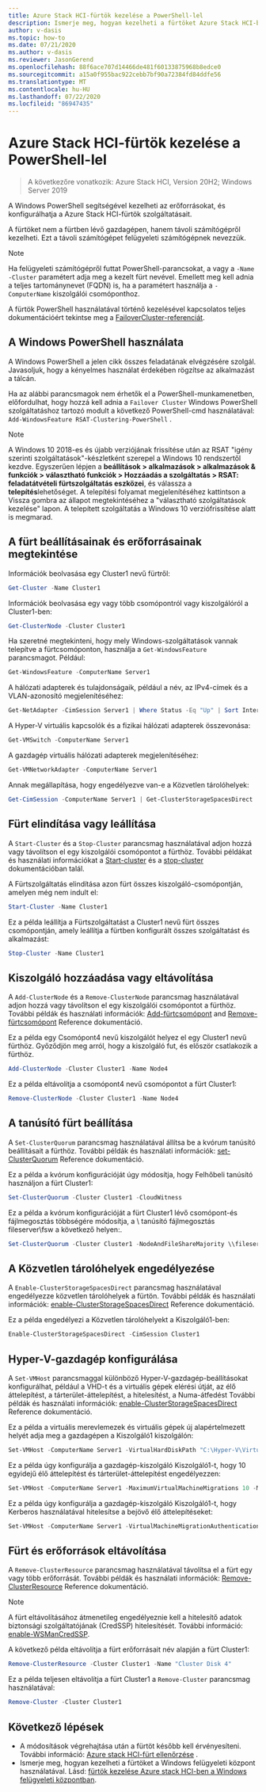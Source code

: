 ```yaml
---
title: Azure Stack HCI-fürtök kezelése a PowerShell-lel
description: Ismerje meg, hogyan kezelheti a fürtöket Azure Stack HCI-ben a PowerShell használatával
author: v-dasis
ms.topic: how-to
ms.date: 07/21/2020
ms.author: v-dasis
ms.reviewer: JasonGerend
ms.openlocfilehash: 88f6ace707d14466de481f60133875968b8edce0
ms.sourcegitcommit: a15a0f955bac922cebb7bf90a72384fd84ddfe56
ms.translationtype: MT
ms.contentlocale: hu-HU
ms.lasthandoff: 07/22/2020
ms.locfileid: "86947435"
---
```

# <a name="manage-azure-stack-hci-clusters-using-powershell"></a>Azure Stack HCI-fürtök kezelése a PowerShell-lel

> A következőre vonatkozik: Azure Stack HCI, Version 20H2; Windows Server 2019

A Windows PowerShell segítségével kezelheti az erőforrásokat, és konfigurálhatja a Azure Stack HCI-fürtök szolgáltatásait.

A fürtöket nem a fürtben lévő gazdagépen, hanem távoli számítógépről kezelheti. Ezt a távoli számítógépet felügyeleti számítógépnek nevezzük.

> [!NOTE]
> Ha felügyeleti számítógépről futtat PowerShell-parancsokat, a vagy a `-Name` `-Cluster` paramétert adja meg a kezelt fürt nevével. Emellett meg kell adnia a teljes tartománynevet (FQDN) is, ha a paramétert használja a `-ComputerName` kiszolgálói csomóponthoz.

A fürtök PowerShell használatával történő kezelésével kapcsolatos teljes dokumentációért tekintse meg a [FailoverCluster-referenciát](/powershell/module/failoverclusters/?view=win10-ps).

## <a name="using-windows-powershell"></a>A Windows PowerShell használata

A Windows PowerShell a jelen cikk összes feladatának elvégzésére szolgál. Javasoljuk, hogy a kényelmes használat érdekében rögzítse az alkalmazást a tálcán.

Ha az alábbi parancsmagok nem érhetők el a PowerShell-munkamenetben, előfordulhat, hogy hozzá kell adnia a `Failover Cluster` Windows PowerShell szolgáltatáshoz tartozó modult a következő PowerShell-cmd használatával: `Add-WindowsFeature RSAT-Clustering-PowerShell` .

> [!NOTE]
> A Windows 10 2018-es és újabb verziójának frissítése után az RSAT "igény szerinti szolgáltatások"-készletként szerepel a Windows 10 rendszertől kezdve. Egyszerűen lépjen a **beállítások > alkalmazások > alkalmazások & funkciók > választható funkciók > Hozzáadás a szolgáltatás > RSAT: feladatátvételi fürtszolgáltatás eszközei**, és válassza a **telepítés**lehetőséget. A telepítési folyamat megjelenítéséhez kattintson a Vissza gombra az állapot megtekintéséhez a "választható szolgáltatások kezelése" lapon. A telepített szolgáltatás a Windows 10 verziófrissítése alatt is megmarad.

## <a name="view-cluster-settings-and-resources"></a>A fürt beállításainak és erőforrásainak megtekintése

Információk beolvasása egy Cluster1 nevű fürtről:

```powershell
Get-Cluster -Name Cluster1
```
Információk beolvasása egy vagy több csomópontról vagy kiszolgálóról a Cluster1-ben:

```powershell
Get-ClusterNode -Cluster Cluster1
```

Ha szeretné megtekinteni, hogy mely Windows-szolgáltatások vannak telepítve a fürtcsomóponton, használja a `Get-WindowsFeature` parancsmagot. Például:

```powershell
Get-WindowsFeature -ComputerName Server1
```

A hálózati adapterek és tulajdonságaik, például a név, az IPv4-címek és a VLAN-azonosító megjelenítéséhez:

```powershell
Get-NetAdapter -CimSession Server1 | Where Status -Eq "Up" | Sort InterfaceAlias | Format-Table Name, InterfaceDescription, Status, LinkSpeed, VLANID, MacAddress
```

A Hyper-V virtuális kapcsolók és a fizikai hálózati adapterek összevonása:

```powershell
Get-VMSwitch -ComputerName Server1
```

A gazdagép virtuális hálózati adapterek megjelenítéséhez:

```powershell
Get-VMNetworkAdapter -ComputerName Server1
```

Annak megállapítása, hogy engedélyezve van-e a Közvetlen tárolóhelyek:

```powershell
Get-CimSession -ComputerName Server1 | Get-ClusterStorageSpacesDirect
```

## <a name="start-or-stop-a-cluster"></a>Fürt elindítása vagy leállítása

A `Start-Cluster` és a `Stop-Cluster` parancsmag használatával adjon hozzá vagy távolítson el egy kiszolgálói csomópontot a fürthöz. További példákat és használati információkat a [Start-cluster](/powershell/module/failoverclusters/start-cluster?view=win10-ps) és a [stop-cluster](/powershell/module/failoverclusters/stop-cluster?view=win10-ps) dokumentációban talál.

A Fürtszolgáltatás elindítása azon fürt összes kiszolgáló-csomópontján, amelyen még nem indult el:

```powershell
Start-Cluster -Name Cluster1
```

Ez a példa leállítja a Fürtszolgáltatást a Cluster1 nevű fürt összes csomópontján, amely leállítja a fürtben konfigurált összes szolgáltatást és alkalmazást:

```powershell
Stop-Cluster -Name Cluster1
```

## <a name="add-or-remove-a-server"></a>Kiszolgáló hozzáadása vagy eltávolítása

A `Add-ClusterNode` és a `Remove-ClusterNode` parancsmag használatával adjon hozzá vagy távolítson el egy kiszolgálói csomópontot a fürthöz. További példák és használati információk: [Add-fürtcsomópont](/powershell/module/failoverclusters/add-clusternode?view=win10-ps) and [Remove-fürtcsomópont](/powershell/module/failoverclusters/remove-clusternode?view=win10-ps) Reference dokumentáció.

Ez a példa egy Csomópont4 nevű kiszolgálót helyez el egy Cluster1 nevű fürthöz. Győződjön meg arról, hogy a kiszolgáló fut, és először csatlakozik a fürthöz.

```powershell
Add-ClusterNode -Cluster Cluster1 -Name Node4
```

Ez a példa eltávolítja a csomópont4 nevű csomópontot a fürt Cluster1:

```powershell
Remove-ClusterNode -Cluster Cluster1 -Name Node4
```

## <a name="setup-the-cluster-witness"></a>A tanúsító fürt beállítása

A `Set-ClusterQuorum` parancsmag használatával állítsa be a kvórum tanúsító beállításait a fürthöz. További példák és használati információk: [set-ClusterQuorum](/powershell/module/failoverclusters/set-clusterquorum?view=win10-ps) Reference dokumentáció.

Ez a példa a kvórum konfigurációját úgy módosítja, hogy Felhőbeli tanúsító használjon a fürt Cluster1:

```powershell
Set-ClusterQuorum -Cluster Cluster1 -CloudWitness
```

Ez a példa a kvórum konfigurációját a fürt Cluster1 lévő csomópont-és fájlmegosztás többségére módosítja, a \\ tanúsító fájlmegosztás fileserver\fsw a következő helyen:.

```powershell
Set-ClusterQuorum -Cluster Cluster1 -NodeAndFileShareMajority \\fileserver\fsw
```

## <a name="enable-storage-spaces-direct"></a>A Közvetlen tárolóhelyek engedélyezése

A `Enable-ClusterStorageSpacesDirect` parancsmag használatával engedélyezze közvetlen tárolóhelyek a fürtön. További példák és használati információk: [enable-ClusterStorageSpacesDirect](/powershell/module/failoverclusters/enable-clusterstoragespacesdirect?view=win10-ps) Reference dokumentáció.

Ez a példa engedélyezi a Közvetlen tárolóhelyekt a Kiszolgáló1-ben:

```powershell
Enable-ClusterStorageSpacesDirect -CimSession Cluster1
```

## <a name="configure-a-hyper-v-host"></a>Hyper-V-gazdagép konfigurálása

A `Set-VMHost` parancsmaggal különböző Hyper-V-gazdagép-beállításokat konfigurálhat, például a VHD-t és a virtuális gépek elérési útját, az élő áttelepítést, a tárterület-áttelepítést, a hitelesítést, a Numa-átfedést További példák és használati információk: [enable-ClusterStorageSpacesDirect](/powershell/module/hyper-v/set-vmhost?view=win10-ps) Reference dokumentáció.

Ez a példa a virtuális merevlemezek és virtuális gépek új alapértelmezett helyét adja meg a gazdagépen a Kiszolgáló1 kiszolgálón:

```powershell
Set-VMHost -ComputerName Server1 -VirtualHardDiskPath "C:\Hyper-V\Virtual Hard Disks" -VirtualMachinePath "C:\Hyper-V\Configuration Files"
```

Ez a példa úgy konfigurálja a gazdagép-kiszolgáló Kiszolgáló1-t, hogy 10 egyidejű élő áttelepítést és tárterület-áttelepítést engedélyezzen:

```powershell
Set-VMHost -ComputerName Server1 -MaximumVirtualMachineMigrations 10 -MaximumStorageMigrations 10
```

Ez a példa úgy konfigurálja a gazdagép-kiszolgáló Kiszolgáló1-t, hogy Kerberos használatával hitelesítse a bejövő élő áttelepítéseket:

```powershell
Set-VMHost -ComputerName Server1 -VirtualMachineMigrationAuthenticationType Kerberos
```

## <a name="remove-cluster-and-resources"></a>Fürt és erőforrások eltávolítása

A `Remove-ClusterResource` parancsmag használatával távolítsa el a fürt egy vagy több erőforrását. További példák és használati információk: [Remove-ClusterResource](/powershell/module/failoverclusters/remove-clusterresource?view=win10-ps) Reference dokumentáció.

> [!NOTE]
> A fürt eltávolításához átmenetileg engedélyeznie kell a hitelesítő adatok biztonsági szolgáltatójának (CredSSP) hitelesítését. További információ: [enable-WSManCredSSP](/powershell/module/microsoft.wsman.management/enable-wsmancredssp?view=powershell-7).

A következő példa eltávolítja a fürt erőforrásait név alapján a fürt Cluster1:

```powershell
Remove-ClusterResource -Cluster Cluster1 -Name "Cluster Disk 4"
```

Ez a példa teljesen eltávolítja a fürt Cluster1 a `Remove-Cluster` parancsmag használatával:

```powershell
Remove-Cluster -Cluster Cluster1
```

## <a name="next-steps"></a>Következő lépések

- A módosítások végrehajtása után a fürtöt később kell érvényesíteni. További információ: [Azure stack HCI-fürt ellenőrzése](../deploy/validate.md) .
- Ismerje meg, hogyan kezelheti a fürtöket a Windows felügyeleti központ használatával. Lásd: [fürtök kezelése Azure stack HCI-ben a Windows felügyeleti központban](cluster.md).
